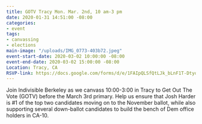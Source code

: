 ```yaml
---
title: GOTV Tracy Mon. Mar. 2nd, 10 am-3 pm
date: 2020-01-31 14:51:00 -08:00
categories:
- event
tags:
- canvassing
- elections
main-image: "/uploads/IMG_0773-403b72.jpeg"
event-start-date: 2020-03-02 10:00:00 -08:00
event-end-date: 2020-03-02 15:00:00 -08:00
Location: Tracy, CA
RSVP-link: https://docs.google.com/forms/d/e/1FAIpQLSfQtLJk_bLnF1T-Dtyo2wt3nhzMN6CLf7WA2HTgckLIU5X4YA/viewform
---
```


Join Indivisible Berkeley as we canvass 10:00-3:00 in Tracy to Get Out The Vote (GOTV) before the March 3rd primary.  Help us ensure that Josh Harder is #1 of the top two candidates moving on to the November ballot, while also supporting several down-ballot candidates to build the bench of Dem office holders in CA-10.
